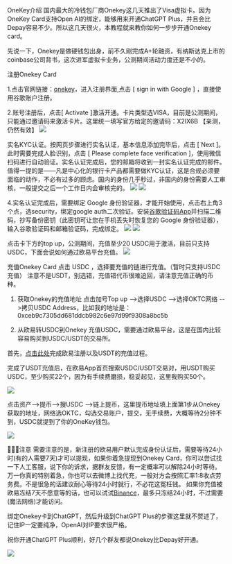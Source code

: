 OneKey介绍
国内最大的冷钱包厂商Onekey这几天推出了Visa虚拟卡。因为OneKey Card支持Open AI的绑定，能够用来开通ChatGPT Plus，并且会比Depay容易不少。所以这几天很火，本教程就来教你如何一步步开通Onekey card。

先说一下，Onekey是做硬钱包出身，前不久刚完成A+轮融资，有纳斯达克上市的coinbase公司背书，这次进军虚拟卡业务，公测期间活动力度还是不小的。

注册Onekey Card

1.点击官网链接：[onekey](https://card.onekey.so/?i=X2IX6B)，进入注册界面,点击 [ sign in with Google ] ，直接使用谷歌账户注册。

2.账号注册后，点击[ Activate ]激活开通。卡片类型选VISA，目前是公测期间，只能通过邀请码来激活卡片。这里统一填写官方给定的邀请码：X2IX6B 【亲测，仍然有效】
![](https://p1-juejin.byteimg.com/tos-cn-i-k3u1fbpfcp/297f8a5c46754595b7224c4afe751186~tplv-k3u1fbpfcp-zoom-in-crop-mark:1512:0:0:0.awebp?)


实名KYC认证。按网页步骤进行实名认证，基本信息添加完毕后，点击 [ Next ]。此时需要完成人脸识别，点击 [ Please complete face verification ]，使用微信扫码进行自动验证。实名认证完成后，您的邮箱将收到一封实名认证完成的邮件。值得一提的是——凡是中心化的银行卡产品都需要做KYC认证，这是合规必须要面临的动作，不必有过多的顾虑。国内的身份几乎秒过，非国内的身份需要人工审核，一般提交之后一个工作日内会审核完的。
![](https://p6-juejin.byteimg.com/tos-cn-i-k3u1fbpfcp/dccbe7c3a1094d4798d5a51e909a5127~tplv-k3u1fbpfcp-zoom-in-crop-mark:1512:0:0:0.awebp?)
![](https://p6-juejin.byteimg.com/tos-cn-i-k3u1fbpfcp/36c8a5b2c8d546f3af0a8a626b64451f~tplv-k3u1fbpfcp-zoom-in-crop-mark:1512:0:0:0.awebp?)

4.实名认证完成后，需要绑定 Google 身份验证器，才能开始使用，点击右上角3个点，选security，绑定google auth二次验证。安装[谷歌验证码App](https://help.onekey.so/hc/zh-cn/articles/6739716879887-OneKey-Card-%E4%B8%AD%E5%A6%82%E4%BD%95%E4%BD%BF%E7%94%A8%E8%B0%B7%E6%AD%8C%E9%AA%8C%E8%AF%81%E7%A0%81)并扫描二维码，抄写备份密钥（此密钥可让您在手机丢失时恢复您的 Google 身份验证器），输入谷歌验证码和邮箱验证码，完成绑定。
![](https://p6-juejin.byteimg.com/tos-cn-i-k3u1fbpfcp/417aa83f5bc44145ac1486e07d01ad49~tplv-k3u1fbpfcp-zoom-in-crop-mark:1512:0:0:0.awebp?)
![](https://p9-juejin.byteimg.com/tos-cn-i-k3u1fbpfcp/db975b94190948429096f9d23000e2f6~tplv-k3u1fbpfcp-zoom-in-crop-mark:1512:0:0:0.awebp?)

点击卡下方的top up，公测期间，充值至少20 USDC用于激活，目前只支持USDC，下面会说如何通过欧易平台充值。
![](https://p3-juejin.byteimg.com/tos-cn-i-k3u1fbpfcp/2ed1d42aa5c445d1a3d0079574cdc19e~tplv-k3u1fbpfcp-zoom-in-crop-mark:1512:0:0:0.awebp?)

充值Onekey Card
点击 USDC ，选择要充值的链进行充值。（暂时只支持USDC充值） 注意不是USDT，别选错，充值错代币很难追回，请注意充值正确的币种。

1. 获取Onekey的充值地址
点击加号Top up -->选择USDC -->选择OKTC网络 -->拷贝USDC Address，比如我的地址是：0xceb9c7305dd681ddcb982c6e97d99f9308a8bc5b

1. 从欧易转USDC到Onekey
充值USDC，需要通过欧易平台，这是在国内比较容易购买到USDC/USDT的交易所。

首先，[点击此处](https://okx.com/join/72610220)完成欧易注册以及USDT的充值过程。

完成了USDT充值后，在欧易App首页搜索USDC/USDT交易对，用USDT购买USDC，至少购买22个，因为有手续费磨损，稳妥起见，这里我购买50个。

![](https://p6-juejin.byteimg.com/tos-cn-i-k3u1fbpfcp/341a7973f860405da660828cd613e910~tplv-k3u1fbpfcp-zoom-in-crop-mark:1512:0:0:0.awebp?)

点击资产-->提币-->搜USDC -->链上提币，这里提币地址填上面第1步从Onekey获取的地址，网络选OKTC，勾选交易账户，提交，无手续费，大概等待2分钟不到，USDC就提到了你的OneKey钱包。

![](https://p3-juejin.byteimg.com/tos-cn-i-k3u1fbpfcp/693a3fe130aa42c5b3aafd7ce40e1f07~tplv-k3u1fbpfcp-zoom-in-crop-mark:1512:0:0:0.awebp?)

📢📢📢注意
需要注意的是，新注册的欧易用户默认完成身份认证后，需要等待24小时(有的人需要7天)才可以提现，如果你着急提现到Onekey Card，你可以尝试找一下人工客服，说下你的诉求，据群友反馈，有一定概率可以解除24小时等待。万一你真的特别着急，你也可以去微博上找代充，一般对方会按照汇率1:8收点劳务费。不是很急的话建议耐心等待24小时就行，不必花这冤枉钱。
如果你充值被欧易冻结7天不愿意等的话，也可以试试[Binance](https://accounts.binance.com/zh-CN/register?ref=NPDX0O15)，最多只冻结24小时，不过需要(魔法网络)才能访问。

绑定Onekey卡到ChatGPT，然后升级到ChatGPT Plus的步骤这里就不赘述了，记住IP一定要纯净，OpenAI对IP要求很严格。

祝你开通ChatGPT Plus顺利，好几个群友都说Onekey比Depay好开通。

![](https://p1-juejin.byteimg.com/tos-cn-i-k3u1fbpfcp/3f3ce45acaa340e7827c170a3cc9a114~tplv-k3u1fbpfcp-zoom-in-crop-mark:1512:0:0:0.awebp?)
